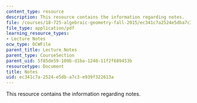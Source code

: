 ```yaml
---
content_type: resource
description: This resource contains the information regarding notes.
file: /courses/18-725-algebraic-geometry-fall-2015/ec341c7a2524e5dba7c3e939f322613a_MIT18_725F15_notes.pdf
file_type: application/pdf
learning_resource_types:
- Lecture Notes
ocw_type: OCWFile
parent_title: Lecture Notes
parent_type: CourseSection
parent_uid: 5f85de59-109b-d1ba-1240-11f2f689453b
resourcetype: Document
title: Notes
uid: ec341c7a-2524-e5db-a7c3-e939f322613a
---
```

This resource contains the information regarding notes.

